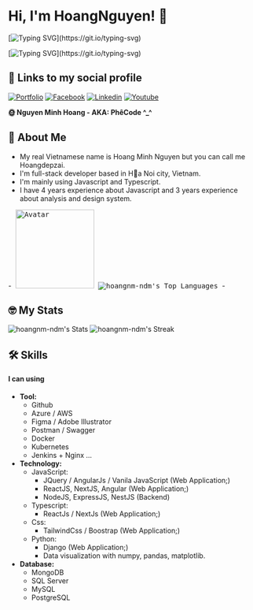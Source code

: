 # Hi, I'm HoangNguyen! 👋

[![Typing SVG](https://readme-typing-svg.demolab.com?font=Fira+Code&duration=4000&pause=800&color=F7EC00&random=false&width=435&lines=Teaching+and+researching!;Web+Developer!;Frontend+developer!;Data+analysis+and+visualization!)](https://git.io/typing-svg)

[![Typing SVG](https://readme-typing-svg.demolab.com?font=Fira+Code&weight=600&duration=7000&pause=1200&color=D122F7&random=false&width=435&lines=Teaching+more+than+5%2C000+students!;And+more+than+500+working+people!;Help+with+learning+orientation!)](https://git.io/typing-svg)

## 🔗 Links to my social profile

[![Portfolio](https://img.shields.io/badge/my_portfolio-000?style=for-the-badge&logo=ko-fi&logoColor=white)](https://google.com)
[![Facebook](https://img.shields.io/badge/facebook-1DA1F2?style=for-the-badge&logo=facebook&logoColor=white)](https://www.facebook.com)
[![Linkedin](https://img.shields.io/badge/linkedin-0A66C2?style=for-the-badge&logo=linkedin&logoColor=white)](https://www.linkedin.com)
[![Youtube](https://img.shields.io/badge/youtube-1DA1F2?style=for-the-badge&logo=youtube&logoColor=white&color=red)](https://www.youtube.com/@phecode)

**🌞 Nguyen Minh Hoang - AKA: PhêCode ^\_^**

## 🚀 About Me

- My real Vietnamese name is Hoang Minh Nguyen but you can call me Hoangdepzai.
- I'm full-stack developer based in Ha Noi city, Vietnam.
- I'm mainly using Javascript and Typescript.
- I have 4 years experience about Javascript and 3 years experience about analysis and design system.

-<kbd>
<img alt="Avatar" src="https://scontent.fhan14-1.fna.fbcdn.net/v/t39.30808-6/422315667_1493694971177911_4131703828557050912_n.jpg?_nc_cat=101&ccb=1-7&_nc_sid=efb6e6&_nc_eui2=AeElD4DxKhjH6zOxbkyOy5Olio82KOcIWNSKjzYo5whY1BHF8QOc7F6-y_Gbqt3ekXMeL_Gwr0GYjHGDAxnoFyyv&_nc_ohc=7D_LTt4sSQEAX_utTU7&_nc_ht=scontent.fhan14-1.fna&oh=00_AfAI5obmhxuv3RsbfUBwirH4Tys32obsnNSL3egTJZQStw&oe=65E7CE71" height="160" width="160"/>
![hoangnm-ndm's Top Languages](https://github-readme-stats.vercel.app/api/top-langs/?username=hoangnm-ndm&theme=radical&show_icons=true&hide_border=false&layout=compact)
</kbd>-

## 🤓 My Stats

![hoangnm-ndm's Stats](https://github-readme-stats.vercel.app/api?username=hoangnm-ndm&theme=radical&show_icons=true&hide_border=false&count_private=true)
![hoangnm-ndm's Streak](https://github-readme-streak-stats.herokuapp.com/?user=hoangnm-ndm&theme=radical&hide_border=false)

<!---
hoangnm-ndm is a ✨ special ✨ repository because its `README.md` (this file) appears on your GitHub profile.
You can click the Preview link to take a look at your changes.
--->

## 🛠 Skills

#### I can using

- **Tool:**
  - Github
  - Azure / AWS
  - Figma / Adobe Illustrator
  - Postman / Swagger
  - Docker
  - Kubernetes
  - Jenkins + Nginx ...
- **Technology:**
  - JavaScript:
    - JQuery / AngularJs / Vanila JavaScript (Web Application;)
    - ReactJS, NextJS, Angular (Web Application;)
    - NodeJS, ExpressJS, NestJS (Backend)
  - Typescript:
    - ReactJs / NextJs (Web Application;)
  - Css:
    - TailwindCss / Boostrap (Web Application;)
  - Python:
    - Django (Web Application;)
    - Data visualization with numpy, pandas, matplotlib.
- **Database:**
  - MongoDB
  - SQL Server
  - MySQL
  - PostgreSQL
